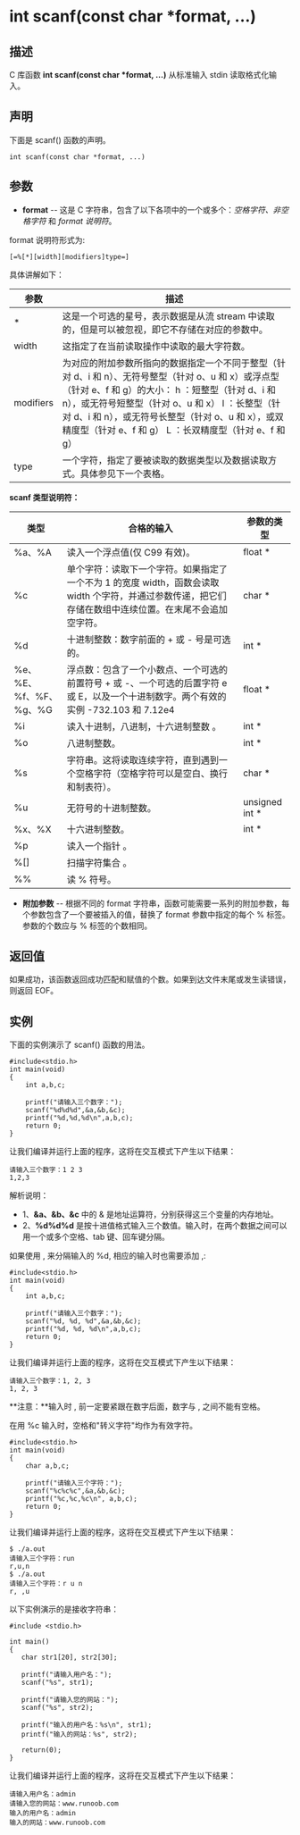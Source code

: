 # int scanf(const char *format, ...)

## 描述

C 库函数 **int scanf(const char \*format, ...)** 从标准输入 stdin 读取格式化输入。

## 声明

下面是 scanf() 函数的声明。

```
int scanf(const char *format, ...)
```

## 参数

- **format** -- 这是 C 字符串，包含了以下各项中的一个或多个：*空格字符、非空格字符* 和 *format 说明符*。

format 说明符形式为:

```
[=%[*][width][modifiers]type=]
```

具体讲解如下：

| 参数      | 描述                                                         |
| --------- | ------------------------------------------------------------ |
| *         | 这是一个可选的星号，表示数据是从流 stream 中读取的，但是可以被忽视，即它不存储在对应的参数中。 |
| width     | 这指定了在当前读取操作中读取的最大字符数。                   |
| modifiers | 为对应的附加参数所指向的数据指定一个不同于整型（针对 d、i 和 n）、无符号整型（针对 o、u 和 x）或浮点型（针对 e、f 和 g）的大小： h ：短整型（针对 d、i 和 n），或无符号短整型（针对 o、u 和 x） l ：长整型（针对 d、i 和 n），或无符号长整型（针对 o、u 和 x），或双精度型（针对 e、f 和 g） L ：长双精度型（针对 e、f 和 g） |
| type      | 一个字符，指定了要被读取的数据类型以及数据读取方式。具体参见下一个表格。 |

**scanf 类型说明符：**

| 类型                   | 合格的输入                                                   | 参数的类型     |
| ---------------------- | ------------------------------------------------------------ | -------------- |
| %a、%A                 | 读入一个浮点值(仅 C99 有效)。                                | float *        |
| %c                     | 单个字符：读取下一个字符。如果指定了一个不为 1 的宽度 width，函数会读取 width 个字符，并通过参数传递，把它们存储在数组中连续位置。在末尾不会追加空字符。 | char *         |
| %d                     | 十进制整数：数字前面的 + 或 - 号是可选的。                   | int *          |
| %e、%E、%f、%F、%g、%G | 浮点数：包含了一个小数点、一个可选的前置符号 + 或 -、一个可选的后置字符 e 或 E，以及一个十进制数字。两个有效的实例 -732.103 和 7.12e4 | float *        |
| %i                     | 读入十进制，八进制，十六进制整数 。                          | int *          |
| %o                     | 八进制整数。                                                 | int *          |
| %s                     | 字符串。这将读取连续字符，直到遇到一个空格字符（空格字符可以是空白、换行和制表符）。 | char *         |
| %u                     | 无符号的十进制整数。                                         | unsigned int * |
| %x、%X                 | 十六进制整数。                                               | int *          |
| %p                     | 读入一个指针 。                                              |                |
| %[]                    | 扫描字符集合 。                                              |                |
| %%                     | 读 % 符号。                                                  |                |

- **附加参数** -- 根据不同的 format 字符串，函数可能需要一系列的附加参数，每个参数包含了一个要被插入的值，替换了 format 参数中指定的每个 % 标签。参数的个数应与 % 标签的个数相同。

## 返回值

如果成功，该函数返回成功匹配和赋值的个数。如果到达文件末尾或发生读错误，则返回 EOF。

## 实例

下面的实例演示了 scanf() 函数的用法。

```
#include<stdio.h>
int main(void) 
{ 
    int a,b,c; 
 
    printf("请输入三个数字：");
    scanf("%d%d%d",&a,&b,&c); 
    printf("%d,%d,%d\n",a,b,c);
    return 0; 
}
```

让我们编译并运行上面的程序，这将在交互模式下产生以下结果：

```
请输入三个数字：1 2 3
1,2,3
```

解析说明：

- 1、**&a、&b、&c** 中的 & 是地址运算符，分别获得这三个变量的内存地址。
- 2、**%d%d%d** 是按十进值格式输入三个数值。输入时，在两个数据之间可以用一个或多个空格、tab 键、回车键分隔。

如果使用 , 来分隔输入的 %d, 相应的输入时也需要添加 ,:

```
#include<stdio.h>
int main(void)
{
    int a,b,c;
 
    printf("请输入三个数字：");
    scanf("%d, %d, %d",&a,&b,&c);
    printf("%d, %d, %d\n",a,b,c);
    return 0;
}
```

让我们编译并运行上面的程序，这将在交互模式下产生以下结果：

```
请输入三个数字：1, 2, 3
1, 2, 3
```

**注意：**输入时 , 前一定要紧跟在数字后面，数字与 , 之间不能有空格。

在用 %c 输入时，空格和"转义字符"均作为有效字符。



```
#include<stdio.h>
int main(void)
{
    char a,b,c;
 
    printf("请输入三个字符：");
    scanf("%c%c%c",&a,&b,&c); 
    printf("%c,%c,%c\n", a,b,c);
    return 0;
}
```



让我们编译并运行上面的程序，这将在交互模式下产生以下结果：

```
$ ./a.out 
请输入三个字符：run
r,u,n
$ ./a.out 
请输入三个字符：r u n
r, ,u
```

以下实例演示的是接收字符串：

```
#include <stdio.h>
 
int main()
{
   char str1[20], str2[30];
 
   printf("请输入用户名：");
   scanf("%s", str1);
 
   printf("请输入您的网站：");
   scanf("%s", str2);
 
   printf("输入的用户名：%s\n", str1);
   printf("输入的网站：%s", str2);
   
   return(0);
}
```



让我们编译并运行上面的程序，这将在交互模式下产生以下结果：

```
请输入用户名：admin
请输入您的网站：www.runoob.com
输入的用户名：admin
输入的网站：www.runoob.com
```



